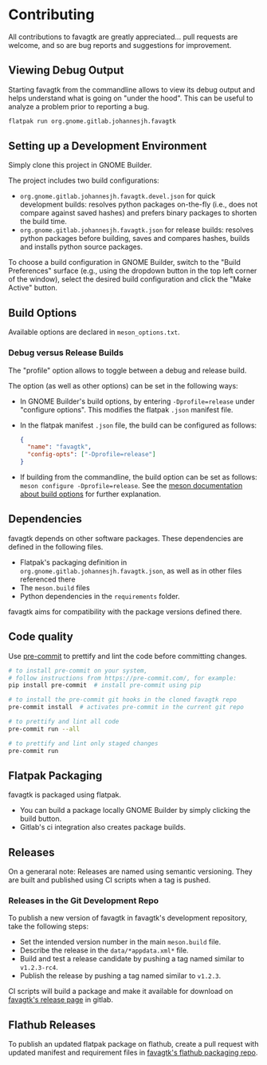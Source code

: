 # Contributing

All contributions to favagtk are greatly appreciated... pull requests are welcome, and so are bug reports and suggestions for improvement.

## Viewing Debug Output

Starting favagtk from the commandline allows to view its debug output and helps understand what is going on "under the hood". This can be useful to analyze a problem prior to reporting a bug.

```bash
flatpak run org.gnome.gitlab.johannesjh.favagtk
```

## Setting up a Development Environment

Simply clone this project in GNOME Builder.

The project includes two build configurations:

* `org.gnome.gitlab.johannesjh.favagtk.devel.json`
  for quick development builds:
  resolves python packages on-the-fly (i.e., does not compare against saved hashes)
  and prefers binary packages to shorten the build time.
* `org.gnome.gitlab.johannesjh.favagtk.json`
  for release builds:
  resolves python packages before building, saves and compares hashes,
  builds and installs python source packages.

To choose a build configuration in GNOME Builder, 
switch to the "Build Preferences" surface (e.g., using the dropdown button in the top left corner of the window),
select the desired build configuration
and click the "Make Active" button.


## Build Options

Available options are declared in `meson_options.txt`.

### Debug versus Release Builds

The "profile" option allows to toggle between a debug and release build.

The option (as well as other options) can be set in the following ways:

- In GNOME Builder's build options,
  by entering `-Dprofile=release` under "configure options".
  This modifies the flatpak `.json` manifest file.

- In the flatpak manifest `.json` file, the build can be configured
  as follows:

  ```json
  {
    "name": "favagtk",
    "config-opts": ["-Dprofile=release"]
  }
  ```

- If building from the commandline, the build option can be set as follows:
  `meson configure -Dprofile=release`.
  See the [meson documentation about build options](https://mesonbuild.com/Build-options.html)
  for further explanation.


## Dependencies

favagtk depends on other software packages.
These dependencies are defined in the following files.

- Flatpak's packaging definition in `org.gnome.gitlab.johannesjh.favagtk.json`,
  as well as in other files referenced there
- The `meson.build` files
- Python dependencies in the `requirements` folder.

favagtk aims for compatibility with the package versions defined there.

## Code quality

Use [pre-commit](https://pre-commit.com/) to prettify and lint the code before committing changes.

```bash
# to install pre-commit on your system,
# follow instructions from https://pre-commit.com/, for example:
pip install pre-commit  # install pre-commit using pip

# to install the pre-commit git hooks in the cloned favagtk repo
pre-commit install  # activates pre-commit in the current git repo

# to prettify and lint all code
pre-commit run --all

# to prettify and lint only staged changes
pre-commit run
```

## Flatpak Packaging

favagtk is packaged using flatpak.

- You can build a package locally GNOME Builder by simply clicking the build button.
- Gitlab's ci integration also creates package builds.

## Releases

On a generaral note:
Releases are named using semantic versioning.
They are built and published using CI scripts when a tag is pushed.

### Releases in the Git Development Repo

To publish a new version of favagtk in favagtk's development repository,
take the following steps:

- Set the intended version number in the main `meson.build` file. 
- Describe the release in the `data/*appdata.xml*` file.
- Build and test a release candidate by pushing a tag named similar to `v1.2.3-rc4`.
- Publish the release by pushing a tag named similar to `v1.2.3`.

CI scripts will build a package and make it available for download on [favagtk's release page](https://gitlab.gnome.org/johannesjh/favagtk/-/releases) in gitlab.

## Flathub Releases

To publish an updated flatpak package on flathub, 
create a pull request with updated manifest and requirement files 
in [favagtk's flathub packaging repo](https://github.com/flathub/org.gnome.gitlab.johannesjh.favagtk).


